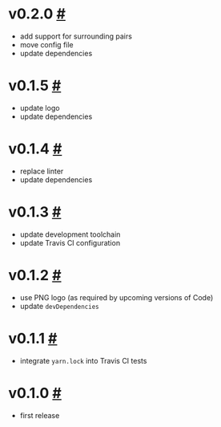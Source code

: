 # v0.2.0 [#](https://github.com/idleberg/vscode-textile/releases/tag/v0.2.0)

- add support for surrounding pairs
- move config file
- update dependencies

# v0.1.5 [#](https://github.com/idleberg/vscode-textile/releases/tag/v0.1.5)

- update logo
- update dependencies

# v0.1.4 [#](https://github.com/idleberg/vscode-textile/releases/tag/0.1.4)

- replace linter
- update dependencies

# v0.1.3 [#](https://github.com/idleberg/vscode-textile/releases/tag/0.1.3)

- update development toolchain
- update Travis CI configuration

# v0.1.2 [#](https://github.com/idleberg/vscode-textile/releases/tag/0.1.2)

- use PNG logo (as required by upcoming versions of Code)
- update `devDependencies`

# v0.1.1 [#](https://github.com/idleberg/vscode-textile/releases/tag/0.1.1)

- integrate `yarn.lock` into Travis CI tests

# v0.1.0 [#](https://github.com/idleberg/vscode-textile/releases/tag/0.1.0)

- first release

